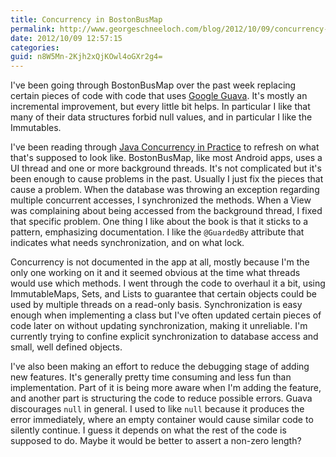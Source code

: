 ```yaml
---
title: Concurrency in BostonBusMap
permalink: http://www.georgeschneeloch.com/blog/2012/10/09/concurrency-in-bostonbusmap
date: 2012/10/09 12:57:15
categories: 
guid: n8W5Mn-2Kjh2xQjKOwl4oGXr2g4=
---
```

I've been going through BostonBusMap over the past week replacing certain pieces of code with code that uses [Google Guava](http://code.google.com/p/guava-libraries/). It's mostly an incremental improvement, but every little bit helps. In particular I like that many of their data structures forbid null values, and in particular I like the Immutables.

I've been reading through [Java Concurrency in Practice](http://www.amazon.com/Java-Concurrency-Practice-Brian-Goetz/dp/0321349601) to refresh on what that's supposed to look like. BostonBusMap, like most Android apps, uses a UI thread and one or more background threads. It's not complicated but it's been enough to cause problems in the past. Usually I just fix the pieces that cause a problem. When the database was throwing an exception regarding multiple concurrent accesses, I synchronized the methods. When a View was complaining about being accessed from the background thread, I fixed that specific problem. One thing I like about the book is that it sticks to a pattern, emphasizing documentation. I like the `@GuardedBy` attribute that indicates what needs synchronization, and on what lock.

Concurrency is not documented in the app at all, mostly because I'm the only one working on it and it seemed obvious at the time what threads would use which methods. I went through the code to overhaul it a bit, using ImmutableMaps, Sets, and Lists to guarantee that certain objects could be used by multiple threads on a read-only basis. Synchronization is easy enough when implementing a class but I've often updated certain pieces of code later on without updating synchronization, making it unreliable. I'm currently trying to confine explicit synchronization to database access and small, well defined objects.

I've also been making an effort to reduce the debugging stage of adding new features. It's generally pretty time consuming and less fun than implementation. Part of it is being more aware when I'm adding the feature, and another part is structuring the code to reduce possible errors. Guava discourages `null` in general. I used to like `null` because it produces the error immediately, where an empty container would cause similar code to silently continue. I guess it depends on what the rest of the code is supposed to do. Maybe it would be better to assert a non-zero length?